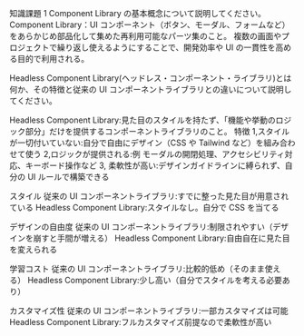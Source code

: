 知識課題 1
Component Library の基本概念について説明してください。
Component Library：UI コンポーネント（ボタン、モーダル、フォームなど）をあらかじめ部品化して集めた再利用可能なパーツ集のこと。
複数の画面やプロジェクトで繰り返し使えるようにすることで、開発効率や UI の一貫性を高める目的で利用される。

Headless Component Library(ヘッドレス・コンポーネント・ライブラリ)とは何か、その特徴と従来の UI コンポーネントライブラリとの違いについて説明してください。

Headless Component Library:見た目のスタイルを持たず、「機能や挙動のロジック部分」だけを提供するコンポーネントライブラリのこと。
特徴
1,スタイルが一切付いていない:自分で自由にデザイン（CSS や Tailwind など）を組み合わせて使う
2,ロジックが提供される:例 モーダルの開閉処理、アクセシビリティ対応、キーボード操作など
3, 柔軟性が高い:デザインガイドラインに縛られず、自分の UI ルールで構築できる

スタイル
従来の UI コンポーネントライブラリ:すでに整った見た目が用意されている
Headless Component Library:スタイルなし。自分で CSS を当てる

デザインの自由度
従来の UI コンポーネントライブラリ:制限されやすい（デザインを崩すと手間が増える）
Headless Component Library:自由自在に見た目を変えられる

学習コスト
従来の UI コンポーネントライブラリ:比較的低め（そのまま使える）
Headless Component Library:少し高い（自分でスタイルを考える必要あり）

カスタマイズ性
従来の UI コンポーネントライブラリ:一部カスタマイズは可能
Headless Component Library:フルカスタマイズ前提なので柔軟性が高い

